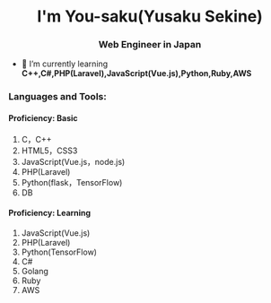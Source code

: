 <h1 align="center">I'm You-saku(Yusaku Sekine)</h1>
<h3 align="center">Web Engineer in Japan</h3>

- 🌱 I’m currently learning **C++,C#,PHP(Laravel),JavaScript(Vue.js),Python,Ruby,AWS**

<h3 align="left">Languages and Tools:</h3>
<h4>Proficiency: Basic</h4>
<ol>
    <li>C，C++</li>
    <li>HTML5，CSS3</li>
    <li>JavaScript(Vue.js，node.js)</li>
    <li>PHP(Laravel)</li>
    <li>Python(flask，TensorFlow)</li>
    <li>DB</li>
</ol>
<h4>Proficiency: Learning</h4>
<ol>
    <li>JavaScript(Vue.js)</li>
    <li>PHP(Laravel)</li>
    <li>Python(TensorFlow)</li>
    <li>C#</li>
    <li>Golang</li>
    <li>Ruby</li>
    <li>AWS</li>
</ol>